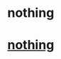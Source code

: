 # nothing
<!doctype html>
<html>
  <title>nothing</title>
  <meta charset="utf-8">
  <h1><a href="1.html">nothing</h1>
    </html>
